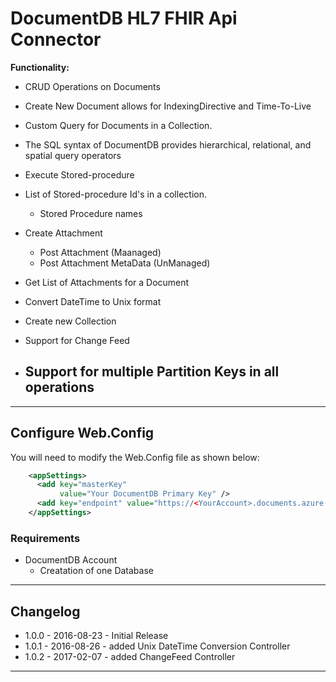 # DocumentDB HL7 FHIR Api Connector




**Functionality:**

- CRUD Operations on Documents
 - Create New Document allows for IndexingDirective and Time-To-Live 
- Custom Query for Documents in a Collection.
 - The SQL syntax of DocumentDB provides hierarchical, relational, and spatial query operators
- Execute Stored-procedure 
- List of Stored-procedure Id's in a collection.
  - Stored Procedure names  
- Create Attachment 
  - Post Attachment (Maanaged)
  - Post Attachment MetaData (UnManaged)
- Get List of Attachments for a Document
- Convert DateTime to Unix format
- Create new Collection
- Support for Change Feed


- ## **Support for multiple Partition Keys in all operations** ##

----------


## Configure Web.Config ##
You will need to modify the Web.Config file as shown below:


```xml
    <appSettings>
      <add key="masterKey"
           value="Your DocumentDB Primary Key" />
      <add key="endpoint" value="https://<YourAccount>.documents.azure.com:443" />
    </appSettings>
``` 


### Requirements
- DocumentDB Account
  - Creatation of one Database


----------

## Changelog ##

* 1.0.0 - 2016-08-23 - Initial Release
* 1.0.1 - 2016-08-26 - added Unix DateTime Conversion Controller
* 1.0.2 - 2017-02-07 - added ChangeFeed Controller

----------



